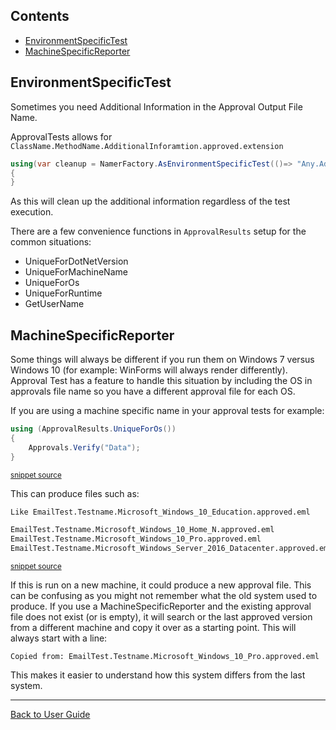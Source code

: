 <!--
GENERATED FILE - DO NOT EDIT
This file was generated by [MarkdownSnippets](https://github.com/SimonCropp/MarkdownSnippets).
Source File: /ApprovalTests/docs/mdsource/EnvironmentSpecificTests.source.md
To change this file edit the source file and then execute run_markdown.cmd.
-->

<!-- toc -->
## Contents

  * [EnvironmentSpecificTest](#environmentspecifictest)
  * [MachineSpecificReporter](#machinespecificreporter)
<!-- endtoc -->



## EnvironmentSpecificTest

Sometimes you need Additional Information in the Approval Output File Name.

ApprovalTests allows for `ClassName.MethodName.AdditionalInforamtion.approved.extension`

```cs
using(var cleanup = NamerFactory.AsEnvironmentSpecificTest(()=> "Any.Additional.Data"))
{
}
```

As this will clean up the additional information regardless of the test execution.

There are a few convenience functions in `ApprovalResults` setup for the common situations:

 * UniqueForDotNetVersion
 * UniqueForMachineName
 * UniqueForOs
 * UniqueForRuntime
 * GetUserName


## MachineSpecificReporter

Some things will always be different if you run them on Windows 7 versus Windows 10 (for example: WinForms will always render differently). Approval Test has a feature to handle this situation by including the OS in approvals file name so you have a different approval file for each OS.

If you are using a machine specific name in your approval tests
for example:

<!-- snippet: unique_for_os -->
```cs
using (ApprovalResults.UniqueForOs())
{
    Approvals.Verify("Data");
}
```
<sup>[snippet source](/ApprovalTests.Tests/Namer/ApprovalResultsTest.cs#L17-L22)</sup>
<!-- endsnippet -->

This can produce files such as:
<!-- snippet: ApprovalsFilenameTest.TestSimilarFiles.approved.txt -->
```txt
Like EmailTest.Testname.Microsoft_Windows_10_Education.approved.eml

EmailTest.Testname.Microsoft_Windows_10_Home_N.approved.eml
EmailTest.Testname.Microsoft_Windows_10_Pro.approved.eml
EmailTest.Testname.Microsoft_Windows_Server_2016_Datacenter.approved.eml
```
<sup>[snippet source](/ApprovalTests.Tests/Namer/ApprovalsFilenameTest.TestSimilarFiles.approved.txt#L1-L5)</sup>
<!-- endsnippet -->

If this is run on a new machine, it could produce a new approval file. This can be confusing as you might not remember what the old system used to produce.
If you use a MachineSpecificReporter and the existing approval file does not exist (or is empty), it will search or the last approved version from a different machine and copy it over as a starting point. This will always start with a line:

```
Copied from: EmailTest.Testname.Microsoft_Windows_10_Pro.approved.eml
```

This makes it easier to understand how this system differs from the last system.


---

[Back to User Guide](/doc/README.md#top)
